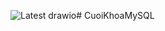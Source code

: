 ![Latest drawio](https://github.com/Alphilus/CuoiKhoaMySQL/assets/58624681/0a1d95f7-ccbd-4711-b43e-bc944b2c1049)# CuoiKhoaMySQL
